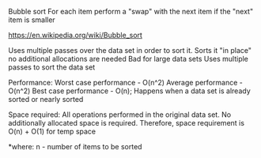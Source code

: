 Bubble sort
For each item perform a "swap" with the next item if the "next" item is smaller

https://en.wikipedia.org/wiki/Bubble_sort

Uses multiple passes over the data set in order to sort it.
Sorts it "in place" no additional allocations are needed
Bad for large data sets
Uses multiple passes to sort the data set



Performance:
  Worst case performance - O(n^2)
  Average performance - O(n^2)
  Best case performance - O(n); Happens when a data set is already sorted or nearly sorted

Space required:
  All operations performed in the original data set. No additionally allocated space is required.
  Therefore, space requirement is O(n) + O(1) for temp space 


*where: n - number of items to be sorted 
